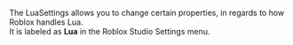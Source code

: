 The LuaSettings allows you to change certain properties, in regards to how Roblox handles Lua.  
It is labeled as **Lua** in the Roblox Studio Settings menu.